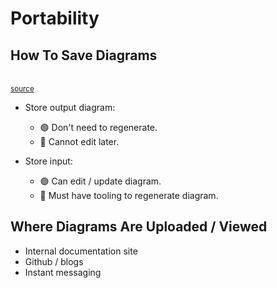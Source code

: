 # Portability

## How To Save Diagrams

<object
    type="image/svg+xml"
    data="portability/input_output.svg"
    ></object>
<br/>
<small>[source](https://azriel.im/dot_ix/#src=LQhQAsEsFMCcENYGNwE8BcoAEXIDsAHAVwBd0sBvAX2ywHtTizKbQ86ATaAfT3gFtoAZ0w58TcgCIAkoVKTaDEhKySA8o3mg2nHlyFIRtcaSnQAdAHNzWABoBZADIAaLACkAymoByCnEpVJC2ssAAVvAHFXDwA1CIUdLm5ofjoAK0gjMTlmQF4NwBGdxU08wB7dwHg-7WgOS2FRXBzubgDTLABtExJXZpIAXW1LBAJwADdIAC9ueBISWCysKprufnwAG2g8bi4AM3giFeYAZlAgA)</small>

* Store output diagram:
    - 🟢 Don't need to regenerate.
    - 🔴 Cannot edit later.

* Store input:
    - 🟢 Can edit / update diagram.
    - 🔴 Must have tooling to regenerate diagram.


## Where Diagrams Are Uploaded / Viewed

* Internal documentation site
* Github / blogs
* Instant messaging
